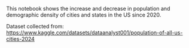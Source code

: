 This notebook shows the increase and decrease in population and demographic density of cities and states in the US since 2020.

Dataset collected from: https://www.kaggle.com/datasets/dataanalyst001/population-of-all-us-cities-2024

